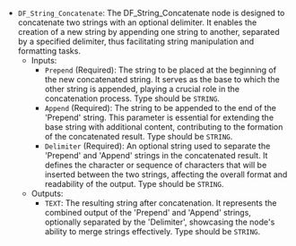 - `DF_String_Concatenate`: The DF_String_Concatenate node is designed to concatenate two strings with an optional delimiter. It enables the creation of a new string by appending one string to another, separated by a specified delimiter, thus facilitating string manipulation and formatting tasks.
    - Inputs:
        - `Prepend` (Required): The string to be placed at the beginning of the new concatenated string. It serves as the base to which the other string is appended, playing a crucial role in the concatenation process. Type should be `STRING`.
        - `Append` (Required): The string to be appended to the end of the 'Prepend' string. This parameter is essential for extending the base string with additional content, contributing to the formation of the concatenated result. Type should be `STRING`.
        - `Delimiter` (Required): An optional string used to separate the 'Prepend' and 'Append' strings in the concatenated result. It defines the character or sequence of characters that will be inserted between the two strings, affecting the overall format and readability of the output. Type should be `STRING`.
    - Outputs:
        - `TEXT`: The resulting string after concatenation. It represents the combined output of the 'Prepend' and 'Append' strings, optionally separated by the 'Delimiter', showcasing the node's ability to merge strings effectively. Type should be `STRING`.
